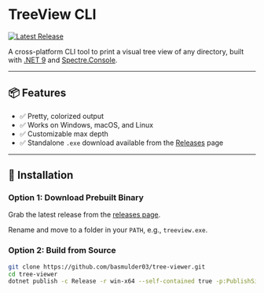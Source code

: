 # TreeView CLI

[![Latest Release](https://img.shields.io/github/v/release/basmulder03/tree-viewer?label=download&style=flat-square)](https://github.com/basmulder03/tree-viewer/releases/latest)

A cross-platform CLI tool to print a visual tree view of any directory, built with [.NET 9](https://dotnet.microsoft.com) and [Spectre.Console](https://spectreconsole.net/).

---

## 📦 Features

- ✅ Pretty, colorized output
- ✅ Works on Windows, macOS, and Linux
- ✅ Customizable max depth
- ✅ Standalone `.exe` download available from the [Releases](https://github.com/basmulder03/tree-viewer/releases) page

---

## 🚀 Installation

### Option 1: Download Prebuilt Binary

Grab the latest release from the [releases page](https://github.com/basmulder03/tree-viewer/releases/latest).

Rename and move to a folder in your `PATH`, e.g., `treeview.exe`.

### Option 2: Build from Source

```bash
git clone https://github.com/basmulder03/tree-viewer.git
cd tree-viewer
dotnet publish -c Release -r win-x64 --self-contained true -p:PublishSingleFile=true
